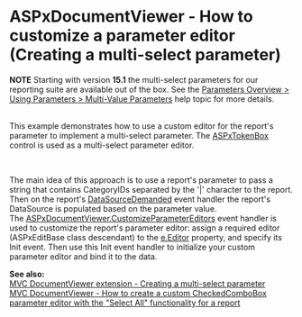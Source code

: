 # ASPxDocumentViewer - How to customize a parameter editor (Creating a multi-select parameter)


<p><strong>NOTE</strong> Starting with version <strong>15.1</strong> the multi-select parameters for our reporting suite are available out of the box. See the <a href="https://documentation.devexpress.com/#XtraReports/CustomDocument9997/Using">Parameters Overview > Using Parameters > Multi-Value Parameters</a> help topic for more details.</p>
<p><br />This example demonstrates how to use a custom editor for the report's parameter to implement a multi-select parameter. The <a href="http://documentation.devexpress.com/#AspNet/CustomDocument16296"><u>ASPxTokenBox</u></a> control is used as a multi-select parameter editor.</p>
<br />
<p>The main idea of this approach is to use a report's parameter to pass a string that contains CategoryIDs separated by the '|' character to the report. Then on the report's <a href="http://documentation.devexpress.com/#XtraReports/DevExpressXtraReportsUIXtraReportBase_DataSourceDemandedtopic"><u>DataSourceDemanded</u></a> event handler the report's DataSource is populated based on the parameter value. <br /> The <a href="http://documentation.devexpress.com/#XtraReports/DevExpressXtraReportsWebASPxDocumentViewer_CustomizeParameterEditorstopic"><u>ASPxDocumentViewer.CustomizeParameterEditors</u></a> event handler is used to customize the report's parameter editor: assign a required editor (ASPxEditBase class descendant) to the <a href="http://documentation.devexpress.com/#XtraReports/DevExpressXtraReportsWebCustomizeParameterEditorsEventArgs_Editortopic"><u>e.Editor</u></a> property, and specify its Init event. Then use this Init event handler to initialize your custom parameter editor and bind it to the data.</p>
<p><strong>See also:</strong><br /><a href="https://www.devexpress.com/Support/Center/p/T191944">MVC DocumentViewer extension - Creating a multi-select parameter</a><br /><a href="https://www.devexpress.com/Support/Center/p/T262163">MVC DocumentViewer - How to create a custom CheckedComboBox parameter editor with the "Select All" functionality for a report</a></p>

<br/>


